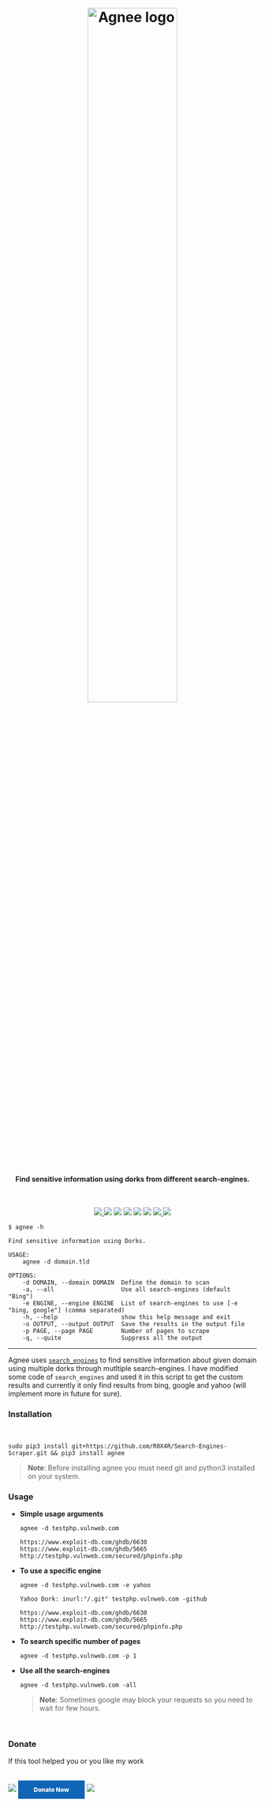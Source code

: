 <h1 align="center">
  <br>
  <a href="https://github.com/R0X4R/Agnee"><img src="https://github.com/R0X4R/Agnee/blob/main/.github/static/logo.png" width="60%" alt="Agnee logo"></a>
</h1>

<h4 align="center"><b>Find sensitive information using dorks from different search-engines.</b></h4><br>

<p align="center">
  <a href="https://github.com/R0X4R/Agnee/releases">
    <img src="https://img.shields.io/github/release/R0X4R/Agnee.svg?label=version">
  </a>
  <a href="#"><img src="https://madewithlove.org.in/badge.svg"></a>
<a href="https://twitter.com/R0X4R/"><img src="https://img.shields.io/badge/twitter-%40R0X4R-blue.svg"></a>
<a href="https://github.com/R0X4R/Agnee/issues"><img src="https://img.shields.io/badge/contributions-welcome-brightgreen.svg?style=flat"></a>
<a href="https://github.com/R0X4R/Agnee/blob/main/LICENSE"><img src="https://img.shields.io/badge/License-MIT-yellow.svg"></a>
<a href="https://github.com/R0X4R?tab=followers"><img src="https://img.shields.io/badge/github-%40R0X4R-orange"></a>
  <a href="https://github.com/R0X4R/Agnee/issues?q=is%3Aissue+is%3Aclosed">
      <img src="https://img.shields.io/github/issues-closed-raw/R0X4R/Agnee?color=dark-green&label=issues%20fixed">
  </a>
  <a href="https://travis-ci.com/R0X4R/Agnee">
      <img src="https://img.shields.io/travis/com/R0X4R/Agnee.svg?color=dark-green&label=tests">
  </a>
</p>

```console
$ agnee -h

Find sensitive information using Dorks.

USAGE:
    agnee -d domain.tld

OPTIONS:
    -d DOMAIN, --domain DOMAIN  Define the domain to scan
    -a, --all                   Use all search-engines (default "Bing")
    -e ENGINE, --engine ENGINE  List of search-engines to use [-e "bing, google"] (comma separated)
    -h, --help                  show this help message and exit
    -o OUTPUT, --output OUTPUT  Save the results in the output file
    -p PAGE, --page PAGE        Number of pages to scrape
    -q, --quite                 Suppress all the output
```

---

Agnee uses [`search_engines`](https://github.com/tasos-py/Search-Engines-Scraper) to find sensitive information about given domain using multiple dorks through mutltiple search-engines. I have modified some code of `search_engines` and used it in this script to get the custom results and currently it only find results from bing, google and yahoo (will implement more in future for sure).

### Installation

<br>

```console
sudo pip3 install git+https://github.com/R0X4R/Search-Engines-Scraper.git && pip3 install agnee
```

> **Note**: Before installing agnee you must need git and python3 installed on your system.

### Usage

+ **Simple usage arguments**
    
    ```console
    agnee -d testphp.vulnweb.com

    https://www.exploit-db.com/ghdb/6630
    https://www.exploit-db.com/ghdb/5665
    http://testphp.vulnweb.com/secured/phpinfo.php
    ```

+ **To use a specific engine**

    ```console
    agnee -d testphp.vulnweb.com -e yahoo

    Yahoo Dork: inurl:"/.git" testphp.vulnweb.com -github

    https://www.exploit-db.com/ghdb/6630
    https://www.exploit-db.com/ghdb/5665
    http://testphp.vulnweb.com/secured/phpinfo.php
    ```

+ **To search specific number of pages**
    ```console
    agnee -d testphp.vulnweb.com -p 1

+ **Use all the search-engines**

    ```console
    agnee -d testphp.vulnweb.com -all
    ```
    > **Note**: Sometimes google may block your requests so you need to wait for few hours.
<br>

### Donate
If this tool helped you or you like my work

</br><a href="https://www.buymeacoffee.com/R0X4R"><img src="https://img.buymeacoffee.com/button-api/?text=Help me to buy oscp&emoji=😇&slug=R0X4R&button_colour=5F7FFF&font_colour=ffffff&font_family=Cookie&outline_colour=000000&coffee_colour=FFDD00"/></a> <a style=" width: 135px; background-color: #1065b7; text-align: center; font-weight: 800; padding: 11px 0px; color: white; font-size: 12px; display: inline-block; text-decoration: none; " href='https://pmny.in/bIKNZngt4ys1'> Donate Now </a>   <a href="https://ko-fi.com/i/IK3K34SJSA"><img src="https://ko-fi.com/img/githubbutton_sm.svg"></a><br/><br/>
